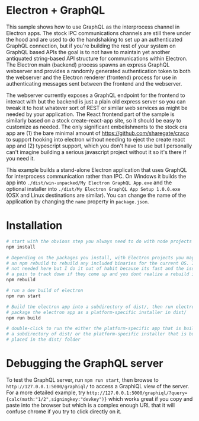 # Electron + GraphQL

This sample shows how to use GraphQL as the interprocess channel in Electron apps. The stock IPC communications channels are still there under the hood and are used to do the handshaking to set up an authenticated GraphQL connection, but if you're building the rest of your system on GraphQL based APIs the goal is to not have to maintain yet another antiquated string-based API structure for communications within Electron. The Electron main (backend) process spawns an express GraphQL webserver and provides a randomly generated authentication token to both the webserver and the Electron renderer (frontend) process for use in authenticating messages sent between the frontend and the webserver. 

The webserver currently exposes a GraphQL endpoint for the frontend to interact with but the backend is just a plain old express server so you can tweak it to host whatever sort of REST or similar web services as might be needed by your application. The React frontend part of the sample is similarly based on a stock create-react-app site, so it should be easy to customize as needed. The only significant embelishments to the stock cra app are (1) the bare minimal amount of https://github.com/sharegate/craco to support hooking into electron without needing to eject the create react app and (2) typescript support, which you don't have to use but I personally can't imagine building a serious javascript project without it so it's there if you need it.

This example builds a stand-alone Electron application that uses GraphQL for interprocess communication rather than IPC. On Windows it builds the app into `./dist/win-unpacked/My Electron GraphQL App.exe` and the optional installer into `./dist/My Electron GraphQL App Setup 1.0.0.exe` (OSX and Linux destinations are similar). You can change the name of the application by changing the `name` property in `package.json`.

# Installation

```bash
# start with the obvious step you always need to do with node projects
npm install

# Depending on the packages you install, with Electron projects you may need to do 
# an npm rebuild to rebuild any included binaries for the current OS. It's probably
# not needed here but I do it out of habit because its fast and the issues can be
# a pain to track down if they come up and you dont realize a rebuild is needed
npm rebuild

# run a dev build of electron
npm run start

# Build the electron app into a subdirectory of dist/, then run electron-packager to 
# package the electron app as a platform-specific installer in dist/
npm run build

# double-click to run the either the platform-specific app that is built into 
# a subdirectory of dist/ or the platform-specific installer that is built and 
# placed in the dist/ folder
```

# Debugging the GraphQL server

To test the GraphQL server, run `npm run start`, then browse to `http://127.0.0.1:5000/graphiql/` to access a GraphiQL view of the server. For a more detailed example, try `http://127.0.0.1:5000/graphiql/?query={calc(math:"1/2",signingkey:"devkey")}` which works great if you copy and paste into the browser but which is a complex enough URL that it will confuse chrome if you try to click directly on it.
